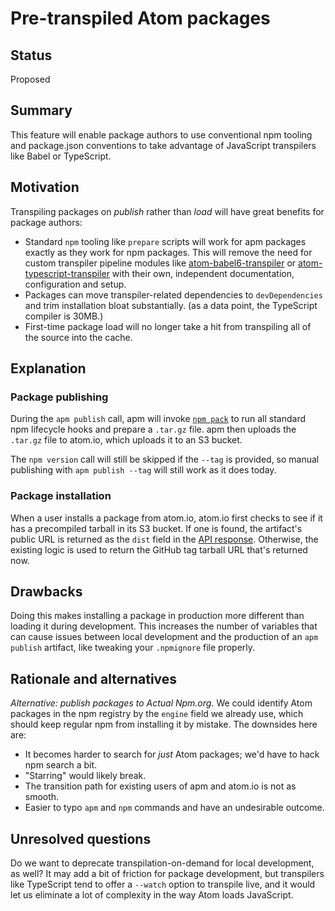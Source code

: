 # Pre-transpiled Atom packages

## Status

Proposed

## Summary

This feature will enable package authors to use conventional npm tooling and package.json conventions to take advantage of JavaScript transpilers like Babel or TypeScript.

## Motivation

Transpiling packages on _publish_ rather than _load_ will have great benefits for package authors:

- Standard `npm` tooling like `prepare` scripts will work for apm packages exactly as they work for npm packages. This will remove the need for custom transpiler pipeline modules like [atom-babel6-transpiler](https://github.com/atom/atom-babel6-transpiler) or [atom-typescript-transpiler](https://github.com/smhxx/atom-ts-transpiler) with their own, independent documentation, configuration and setup.
- Packages can move transpiler-related dependencies to `devDependencies` and trim installation bloat substantially. (as a data point, the TypeScript compiler is 30MB.)
- First-time package load will no longer take a hit from transpiling all of the source into the cache.

## Explanation

### Package publishing

During the `apm publish` call, apm will invoke [`npm pack`](https://docs.npmjs.com/cli/pack) to run all standard npm lifecycle hooks and prepare a `.tar.gz` file. apm then uploads the `.tar.gz` file to atom.io, which uploads it to an S3 bucket.

The `npm version` call will still be skipped if the `--tag` is provided, so manual publishing with `apm publish --tag` will still work as it does today.

### Package installation

When a user installs a package from atom.io, atom.io first checks to see if it has a precompiled tarball in its S3 bucket. If one is found, the artifact's public URL is returned as the `dist` field in the [API response](https://flight-manual.atom.io/atom-server-side-apis/sections/atom-package-server-api/#get-apipackagespackage_nameversionsversion_name). Otherwise, the existing logic is used to return the GitHub tag tarball URL that's returned now.

## Drawbacks

Doing this makes installing a package in production more different than loading it during development. This increases the number of variables that can cause issues between local development and the production of an `apm publish` artifact, like tweaking your `.npmignore` file properly.

## Rationale and alternatives

_Alternative: publish packages to Actual Npm.org._ We could identify Atom packages in the npm registry by the `engine` field we already use, which should keep regular npm from installing it by mistake. The downsides here are:

- It becomes harder to search for _just_ Atom packages; we'd have to hack npm search a bit.
- "Starring" would likely break.
- The transition path for existing users of apm and atom.io is not as smooth.
- Easier to typo `apm` and `npm` commands and have an undesirable outcome.

## Unresolved questions

Do we want to deprecate transpilation-on-demand for local development, as well? It may add a bit of friction for package development, but transpilers like TypeScript tend to offer a `--watch` option to transpile live, and it would let us eliminate a lot of complexity in the way Atom loads JavaScript.
